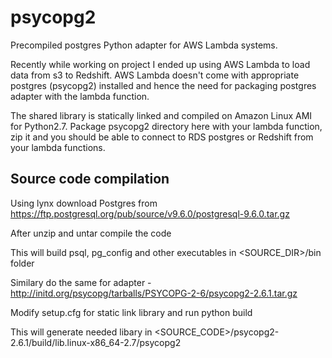 # psycopg2
Precompiled postgres Python adapter for AWS Lambda systems.

Recently while working on project I ended up using AWS Lambda to load data from s3 to Redshift.  AWS Lambda doesn't come with appropriate postgres (psycopg2) installed and hence the need for packaging postgres adapter with the lambda function.

The shared library is statically linked and compiled on Amazon Linux AMI for Python2.7.  Package psycopg2 directory here with your lambda function, zip it and you should be able to connect to RDS postgres or Redshift from your lambda functions.

## Source code compilation
Using lynx download Postgres from https://ftp.postgresql.org/pub/source/v9.6.0/postgresql-9.6.0.tar.gz

After unzip and untar compile the code 

This will build psql, pg_config and other executables in <SOURCE_DIR>/bin folder


Similary do the same for adapter - http://initd.org/psycopg/tarballs/PSYCOPG-2-6/psycopg2-2.6.1.tar.gz

Modify setup.cfg for static link library and run python build

This will generate needed libary in <SOURCE_CODE>/psycopg2-2.6.1/build/lib.linux-x86_64-2.7/psycopg2

